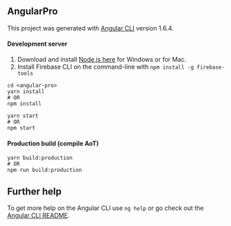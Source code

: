 ## AngularPro

This project was generated with [Angular CLI](https://github.com/angular/angular-cli) version 1.6.4.

#### Development server

1. Download and install [Node.js here](https://nodejs.org/en/download/) for Windows or for Mac.
2. Install Firebase CLI on the command-line with `npm install -g firebase-tools`

```
cd <angular-pro>
yarn install
# OR
npm install
```

```
yarn start
# OR
npm start
```

#### Production build (compile AoT)

```
yarn build:production
# OR
npm run build:production
```


## Further help

To get more help on the Angular CLI use `ng help` or go check out the [Angular CLI README](https://github.com/angular/angular-cli/blob/master/README.md).
